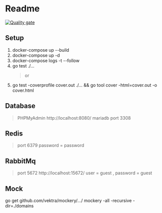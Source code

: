 # Readme

[![Quality gate](https://sonarcloud.io/api/project_badges/quality_gate?project=aofiee_golang-clean-architecture)](https://sonarcloud.io/dashboard?id=aofiee_golang-clean-architecture)

## Setup

1. docker-compose up --build
2. docker-compose up -d
3. docker-compose logs -t --follow
4. go test ./...
   > or
5. go test -coverprofile cover.out ./... && go tool cover -html=cover.out -o cover.html

## Database

> PHPMyAdmin http://localhost:8080/
> mariadb port 3308

## Redis

> port 6379
> password = password

## RabbitMq

> port 5672
> http://localhost:15672/
> user = guest , password = guest

## Mock

go get github.com/vektra/mockery/.../
mockery -all -recursive -dir=./domains
